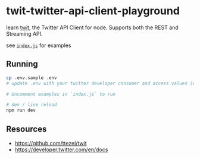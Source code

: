 # twit-twitter-api-client-playground

learn [twit](https://github.com/ttezel/twit), the Twitter API Client for node.  Supports both the REST and Streaming API.

see [`index.js`](index.js) for examples

## Running
```sh
cp .env.sample .env
# update .env with your twitter developer consumer and access values (e.g. app defined @ https://developer.twitter.com)

# Uncomment examples in `index.js` to run

# dev / live reload
npm run dev
```

## Resources

* <https://github.com/ttezel/twit>
* <https://developer.twitter.com/en/docs>
